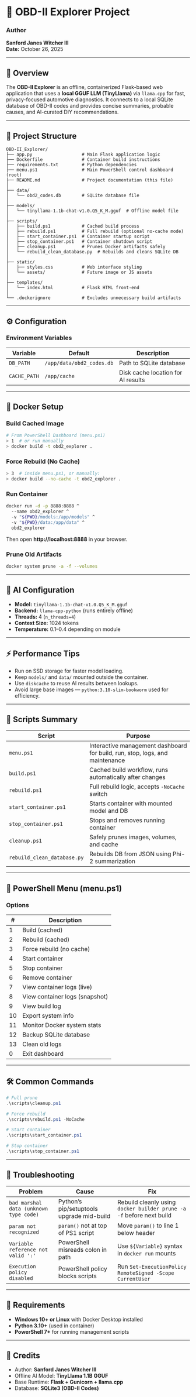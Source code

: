 # 🚗 OBD-II Explorer Project

### Author
**Sanford Janes Witcher III**  
**Date:** October 26, 2025

---

## 📘 Overview
The **OBD-II Explorer** is an offline, containerized Flask-based web application that uses a **local GGUF LLM (TinyLlama)** via `llama.cpp` for fast, privacy-focused automotive diagnostics. It connects to a local SQLite database of OBD-II codes and provides concise summaries, probable causes, and AI-curated DIY recommendations.

---

## 🧩 Project Structure
```
OBD-II_Explorer/
├── app.py                   # Main Flask application logic
├── Dockerfile               # Container build instructions
├── requirements.txt         # Python dependencies
├── menu.ps1                 # Main PowerShell control dashboard (root)
├── README.md                # Project documentation (this file)
│
├── data/
│   └── obd2_codes.db        # SQLite database file
│
├── models/
│   └── tinyllama-1.1b-chat-v1.0.Q5_K_M.gguf  # Offline model file
│
├── scripts/
│   ├── build.ps1            # Cached build process
│   ├── rebuild.ps1          # Full rebuild (optional no-cache mode)
│   ├── start_container.ps1  # Container startup script
│   ├── stop_container.ps1   # Container shutdown script
│   ├── cleanup.ps1          # Prunes Docker artifacts safely
│   └── rebuild_clean_database.py  # Rebuilds and cleans SQLite DB
│
├── static/
│   ├── styles.css           # Web interface styling
│   └── assets/              # Future image or JS assets
│
├── templates/
│   └── index.html           # Flask HTML front-end
│
└── .dockerignore            # Excludes unnecessary build artifacts
```

---

## ⚙️ Configuration
### Environment Variables
| Variable | Default | Description |
|-----------|----------|-------------|
| `DB_PATH` | `/app/data/obd2_codes.db` | Path to SQLite database |
| `CACHE_PATH` | `/app/cache` | Disk cache location for AI results |

---

## 🐳 Docker Setup
### Build Cached Image
```bash
# From PowerShell Dashboard (menu.ps1)
> 1  # or run manually
> docker build -t obd2_explorer .
```

### Force Rebuild (No Cache)
```bash
> 3  # inside menu.ps1, or manually:
> docker build --no-cache -t obd2_explorer .
```

### Run Container
```bash
docker run -d -p 8888:8888 ^
  --name obd2_explorer ^
  -v "${PWD}/models:/app/models" ^
  -v "${PWD}/data:/app/data" ^
  obd2_explorer
```
Then open **http://localhost:8888** in your browser.

### Prune Old Artifacts
```bash
docker system prune -a -f --volumes
```

---

## 🧠 AI Configuration
- **Model:** `tinyllama-1.1b-chat-v1.0.Q5_K_M.gguf`
- **Backend:** `llama-cpp-python` (runs entirely offline)
- **Threads:** 4 (`n_threads=4`)
- **Context Size:** 1024 tokens
- **Temperature:** 0.1–0.4 depending on module

---

## ⚡ Performance Tips
- Run on SSD storage for faster model loading.
- Keep `models/` and `data/` mounted outside the container.
- Use `diskcache` to reuse AI results between lookups.
- Avoid large base images — `python:3.10-slim-bookworm` used for efficiency.

---

## 🧮 Scripts Summary
| Script | Purpose |
|---------|----------|
| `menu.ps1` | Interactive management dashboard for build, run, stop, logs, and maintenance |
| `build.ps1` | Cached build workflow, runs automatically after changes |
| `rebuild.ps1` | Full rebuild logic, accepts `-NoCache` switch |
| `start_container.ps1` | Starts container with mounted model and DB |
| `stop_container.ps1` | Stops and removes running container |
| `cleanup.ps1` | Safely prunes images, volumes, and cache |
| `rebuild_clean_database.py` | Rebuilds DB from JSON using Phi-2 summarization |

---

## 🧱 PowerShell Menu (menu.ps1)
### Options
| # | Description |
|---|--------------|
| 1 | Build (cached) |
| 2 | Rebuild (cached) |
| 3 | Force rebuild (no cache) |
| 4 | Start container |
| 5 | Stop container |
| 6 | Remove container |
| 7 | View container logs (live) |
| 8 | View container logs (snapshot) |
| 9 | View build log |
| 10 | Export system info |
| 11 | Monitor Docker system stats |
| 12 | Backup SQLite database |
| 13 | Clean old logs |
| 0 | Exit dashboard |

---

## 🛠️ Common Commands
```powershell
# Full prune
.\scripts\cleanup.ps1

# Force rebuild
.\scripts\rebuild.ps1 -NoCache

# Start container
.\scripts\start_container.ps1

# Stop container
.\scripts\stop_container.ps1
```

---

## 🧰 Troubleshooting
| Problem | Cause | Fix |
|----------|--------|-----|
| `bad marshal data (unknown type code)` | Python’s pip/setuptools upgrade mid-build | Rebuild cleanly using `docker builder prune -a -f` before next build |
| `param not recognized` | `param()` not at top of PS1 script | Move `param()` to line 1 below header |
| `Variable reference not valid ':'` | PowerShell misreads colon in path | Use `${Variable}` syntax in `docker run` mounts |
| `Execution policy disabled` | PowerShell policy blocks scripts | Run `Set-ExecutionPolicy RemoteSigned -Scope CurrentUser` |

---

## 💾 Requirements
- **Windows 10+ or Linux** with Docker Desktop installed
- **Python 3.10+** (used in container)
- **PowerShell 7+** for running management scripts

---

## 🧡 Credits
- Author: **Sanford Janes Witcher III**  
- Offline AI Model: **TinyLlama 1.1B GGUF**  
- Base Runtime: **Flask + Gunicorn + llama.cpp**  
- Database: **SQLite3 (OBD-II Codes)**
